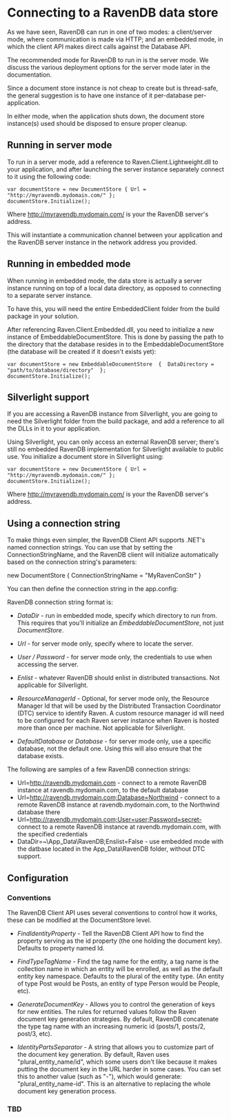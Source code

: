 ﻿# Connecting to a RavenDB data store

As we have seen, RavenDB can run in one of two modes: a client/server mode, where communication is made via HTTP; and an embedded mode, in which the client API makes direct calls against the Database API.

The recommended mode for RavenDB to run in is the server mode. We discuss the various deployment options for the server mode later in the documentation.

Since a document store instance is not cheap to create but is thread-safe, the general suggestion is to have one instance of it per-database per-application.

In either mode, when the application shuts down, the document store instance(s) used should be disposed to ensure proper cleanup.

## Running in server mode

To run in a server mode, add a reference to Raven.Client.Lightweight.dll to your application, and after launching the server instance separately connect to it using the following code:

    var documentStore = new DocumentStore { Url = "http://myravendb.mydomain.com/" };
    documentStore.Initialize();

Where http://myravendb.mydomain.com/ is your the RavenDB server's address.

This will instantiate a communication channel between your application and the RavenDB server instance in the network address you provided.

## Running in embedded mode

When running in embedded mode, the data store is actually a server instance running on top of a local data directory, as opposed to connecting to a separate server instance.

To have this, you will need the entire EmbeddedClient folder from the build package in your solution.

After referencing Raven.Client.Embedded.dll, you need to initialize a new instance of EmbeddableDocumentStore. This is done by passing the path to the directory that the database resides in to the EmbeddableDocumentStore (the database will be created if it doesn't exists yet):

    var documentStore = new EmbeddableDocumentStore  {  DataDirectory = "path/to/database/directory"  };
    documentStore.Initialize();

## Silverlight support

If you are accessing a RavenDB instance from Silverlight, you are going to need the Silverlight folder from the build package, and add a reference to all the DLLs in it to your application.

Using Silverlight, you can only access an external RavenDB server; there's still no embedded RavenDB implementation for Silverlight available to public use. You initialize a document store in Silverlight using:

    var documentStore = new DocumentStore { Url = "http://myravendb.mydomain.com/" };
    documentStore.Initialize();

Where http://myravendb.mydomain.com/ is your the RavenDB server's address.

## Using a connection string

To make things even simpler, the RavenDB Client API supports .NET's named connection strings. You can use that by setting the ConnectionStringName, and the RavenDB client will initialize automatically based on the connection string's parameters:

  new DocumentStore 
  {
    ConnectionStringName = "MyRavenConStr"
  }

You can then define the connection string in the app.config:

  <connectionStrings>
    <add name="Local" connectionString="DataDir = ~\Data"/>
    <add name="Server" connectionString="Url = http://localhost:8080"/>
    <add name="Secure" connectionString="Url = http://localhost:8080;user=beam;password=up;ResourceManagerId=d5723e19-92ad-4531-adad-8611e6e05c8a"/>
  </connectionStrings>

RavenDB connection string format is:

* _DataDir_ - run in embedded mode, specify which directory to run from. This requires that you'll initialize an *EmbeddableDocumentStore*, not just *DocumentStore*.

* _Url_ - for server mode only, specify where to locate the server.

* _User / Password_ - for server mode only, the credentials to use when accessing the server.

* _Enlist_ - whatever RavenDB should enlist in distributed transactions. Not applicable for Silverlight.

* _ResourceManagerId_ - Optional, for server mode only, the Resource Manager Id that will be used by the Distributed Transaction Coordinator (DTC) service to identify Raven. A custom resource manager id will need to be configured for each Raven server instance when Raven is hosted more than once per machine. Not applicable for Silverlight.

* _DefaultDatabase_ or _Database_ - for server mode only, use a specific database, not the default one. Using this will also ensure that the database exists.

The following are samples of a few RavenDB connection strings:

* Url=http://ravendb.mydomain.com - connect to a remote RavenDB instance at ravendb.mydomain.com, to the default database
* Url=http://ravendb.mydomain.com;Database=Northwind - connect to a remote RavenDB instance at ravendb.mydomain.com, to the Northwind database there
* Url=http://ravendb.mydomain.com;User=user;Password=secret- connect to a remote RavenDB instance at ravendb.mydomain.com, with the specified credentials
* DataDir=~\App_Data\RavenDB;Enslist=False - use embedded mode with the datbase located in the App_Data\RavenDB folder, without DTC support.

## Configuration

### Conventions

The RavenDB Client API uses several conventions to control how it works, these can be modified at the DocumentStore level.

* _FindIdentityProperty_ - Tell the RavenDB Client API how to find the property serving as the id property (the one holding the document key). Defaults to property named Id.

* _FindTypeTagName_ - Find the tag name for the entity, a tag name is the collection name in which an entity will be enrolled, as well as the default entity key namespace. Defaults to the plural of the entity type. (An entity of type Post would be Posts, an entity of type Person would be People, etc).

* _GenerateDocumentKey_ - Allows you to control the generation of keys for new entities. The rules for returned values follow the Raven document key generation strategies. By default, RavenDB concatenate the type tag name with an increasing numeric id (posts/1, posts/2, post/3, etc).

* _IdentityPartsSeparator_ - A string that allows you to customize part of the document key generation. By default, Raven uses "plural_entity_name/id", which some users don't like because it makes putting the document key in the URL harder in some cases. You can set this to another value (such as "-"), which would generate: "plural_entity_name-id". This is an alternative to replacing the whole document key generation process.

### TBD